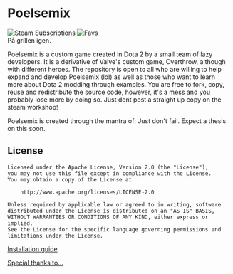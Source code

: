 # Poelsemix
![Steam Subscriptions](https://img.shields.io/steam/subscriptions/1335473896?logo=steam)
![Favs](https://img.shields.io/steam/favorites/1335473896?logo=Steam)  
På grillen igen.  

Poelsemix is a custom game created in Dota 2 by a small team of lazy developers. It is a derivative of Valve's custom game, Overthrow, although with different heroes. The repository is open to all who are willing to help expand and develop Poelsemix (lol) as well as those who want to learn more about Dota 2 modding through examples. You are free to fork, copy, reuse and redistribute the source code, however, it's a mess and you probably lose more by doing so. Just dont post a straight up copy on the steam workshop!

Poelsemix is created through the mantra of: Just don't fail. Expect a thesis on this soon.

## License

```
Licensed under the Apache License, Version 2.0 (the "License");
you may not use this file except in compliance with the License.
You may obtain a copy of the License at

    http://www.apache.org/licenses/LICENSE-2.0

Unless required by applicable law or agreed to in writing, software
distributed under the License is distributed on an "AS IS" BASIS,
WITHOUT WARRANTIES OR CONDITIONS OF ANY KIND, either express or implied.
See the License for the specific language governing permissions and
limitations under the License.
```

[Installation guide](docs/setup/install.md)

[Special thanks to...](credits.md)
